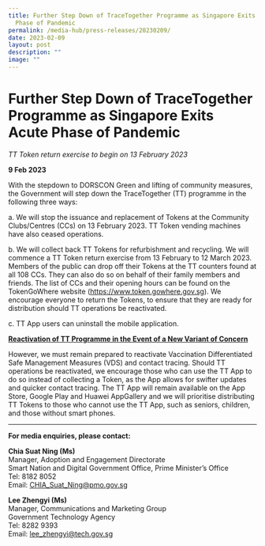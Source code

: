 ```yaml
---
title: Further Step Down of TraceTogether Programme as Singapore Exits Acute
  Phase of Pandemic
permalink: /media-hub/press-releases/20230209/
date: 2023-02-09
layout: post
description: ""
image: ""
---
```

**Further Step Down of TraceTogether Programme as Singapore Exits Acute Phase of Pandemic**
====
*TT Token return exercise to begin on 13 February 2023*

**9 Feb 2023**

With the stepdown to DORSCON Green and lifting of community measures, the Government will step down the TraceTogether (TT) programme in the following three ways:

a. We will stop the issuance and replacement of Tokens at the Community Clubs/Centres (CCs) on 13 February 2023. TT Token vending machines have also ceased operations.

b. We will collect back TT Tokens for refurbishment and recycling. We will commence a TT Token return exercise from 13 February to 12 March 2023. Members of the public can drop off their Tokens at the TT counters found at all 108 CCs. They can also do so on behalf of their family members and friends. The list of CCs and their opening hours can be found on the TokenGoWhere website (https://www.token.gowhere.gov.sg). We encourage everyone to return the Tokens, to ensure that they are ready for distribution should TT operations be reactivated.

c. TT App users can uninstall the mobile application.

**<u>Reactivation of TT Programme in the Event of a New Variant of Concern</u>**

However, we must remain prepared to reactivate Vaccination Differentiated Safe Management Measures (VDS) and contact tracing. Should TT operations be reactivated, we encourage those who can use the TT App to do so instead of collecting a Token, as the App allows for swifter updates and quicker contact tracing. The TT App will remain available on the App Store, Google Play and Huawei AppGallery and we will prioritise distributing TT Tokens to those who cannot use the TT App, such as seniors, children, and those without smart phones.

------

**For media enquiries, please contact:**

**Chia Suat Ning (Ms)**<br>
Manager, Adoption and Engagement Directorate<br>
Smart Nation and Digital Government Office, Prime Minister’s Office<br>
Tel: 8182 8052<br>
Email: CHIA_Suat_Ning@pmo.gov.sg
	
**Lee Zhengyi (Ms)**<br>
Manager, Communications and Marketing Group<br>
Government Technology Agency<br>
Tel: 8282 9393<br>
Email: lee_zhengyi@tech.gov.sg